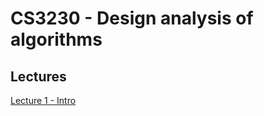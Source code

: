 # CS3230 - Design analysis of algorithms
## Lectures
[Lecture 1 - Intro]({{site.baseurl}}/2020-08-10-cs3230-lecture-1-recap-of-assymptops/)
